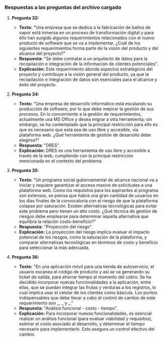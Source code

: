 ### Respuestas a las preguntas del archivo cargado

1. **Pregunta 32:**  
   - **Texto:** "Una empresa que se dedica a la fabricación de baños de vapor está inmersa en un proceso de transformación digital y para ello han surgido algunos requerimientos relacionados con el nuevo producto de software que se va a implementar. ¿Cuál de los siguientes requerimientos forma parte de la visión del producto y del alcance del proyecto?"  
   - **Respuesta:** "Se debe contratar a un arquitecto de datos para la recopilación e integración de la información de clientes potenciales".  
   - **Explicación:** Este requerimiento aborda aspectos estratégicos del proyecto y contribuye a la visión general del producto, ya que la recopilación e integración de datos son esenciales para el alcance y éxito del proyecto.

2. **Pregunta 34:**  
   - **Texto:** "Una empresa de desarrollo informático está escalando su producción de software, por lo que debe mejorar la gestión de sus procesos. En lo concerniente a la gestión de requerimientos, actualmente usa MS Office y desea migrar a otra herramienta; sin embargo, se ha contemplado que la principal restricción para ello es que es necesario que esta sea de uso libre y accesible, vía plataforma web. ¿Qué herramienta de gestión de desarrollo debe elegirse?"  
   - **Respuesta:** "DRES".  
   - **Explicación:** DRES es una herramienta de uso libre y accesible a través de la web, cumpliendo con la principal restricción mencionada en el contexto del problema.

3. **Pregunta 35:**  
   - **Texto:** "Un programa social gubernamental de alcance nacional va a iniciar y requiere garantizar el acceso masivo de solicitudes a una plataforma web. Como los requisitos para los aspirantes al programa son extensos, se piensa que habrá una gran cantidad de usuarios en los días finales de la convocatoria con el riesgo de que la plataforma colapse por saturación. Existen alternativas tecnológicas para evitar este problema pero tienen un alto costo. ¿Qué técnica de gestión de riesgos debe emplearse para determinar aquella alternativa que equilibra la relación costo-beneficio?"  
   - **Respuesta:** "Proyección del riesgo".  
   - **Explicación:** La proyección del riesgo implica evaluar el impacto potencial de los riesgos, como la saturación de la plataforma, y comparar alternativas tecnológicas en términos de costo y beneficio para seleccionar la más adecuada.

4. **Pregunta 36:**  
   - **Texto:** "En una aplicación móvil para una tienda de autoservicio, el usuario escanea el código de producto y así se va generando su ticket de salida, para ahorrar tiempo al momento del cobro. Se ha decidido incorporar nuevas funcionalidades a la aplicación, entre ellas, que se puedan integrar las frutas y verduras a los registros, lo cual implica usar el celular de los clientes como báscula. Los puntos indispensables que debe llevar a cabo el control de cambio de este requerimiento son _, _ y _."  
   - **Respuesta:** "Análisis funcional - costo - tiempo".  
   - **Explicación:** Para incorporar nuevas funcionalidades, es esencial realizar un análisis funcional (para evaluar viabilidad y requisitos), estimar el costo asociado al desarrollo, y determinar el tiempo necesario para implementarlo. Esto asegura un control efectivo del cambio.
